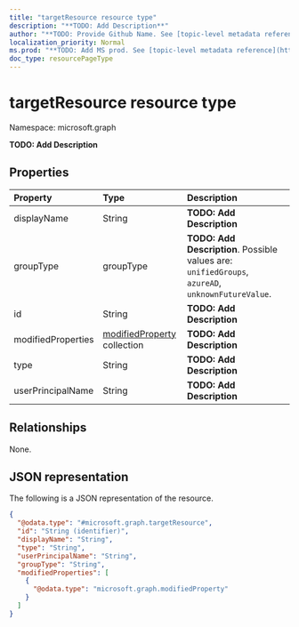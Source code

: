 ```yaml
---
title: "targetResource resource type"
description: "**TODO: Add Description**"
author: "**TODO: Provide Github Name. See [topic-level metadata reference](https://msgo.azurewebsites.net/add/document/guidelines/metadata.html#topic-level-metadata)**"
localization_priority: Normal
ms.prod: "**TODO: Add MS prod. See [topic-level metadata reference](https://msgo.azurewebsites.net/add/document/guidelines/metadata.html#topic-level-metadata)**"
doc_type: resourcePageType
---
```


# targetResource resource type

Namespace: microsoft.graph

**TODO: Add Description**

## Properties
|Property|Type|Description|
|:---|:---|:---|
|displayName|String|**TODO: Add Description**|
|groupType|groupType|**TODO: Add Description**. Possible values are: `unifiedGroups`, `azureAD`, `unknownFutureValue`.|
|id|String|**TODO: Add Description**|
|modifiedProperties|[modifiedProperty](../resources/modifiedproperty.md) collection|**TODO: Add Description**|
|type|String|**TODO: Add Description**|
|userPrincipalName|String|**TODO: Add Description**|

## Relationships
None.

## JSON representation
The following is a JSON representation of the resource.
<!-- {
  "blockType": "resource",
  "@odata.type": "microsoft.graph.targetResource"
}
-->
``` json
{
  "@odata.type": "#microsoft.graph.targetResource",
  "id": "String (identifier)",
  "displayName": "String",
  "type": "String",
  "userPrincipalName": "String",
  "groupType": "String",
  "modifiedProperties": [
    {
      "@odata.type": "microsoft.graph.modifiedProperty"
    }
  ]
}
```

